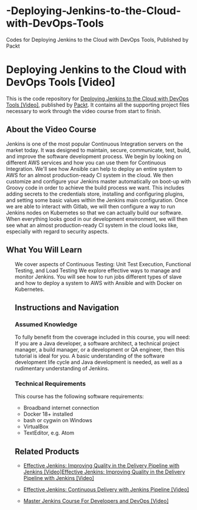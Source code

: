 # -Deploying-Jenkins-to-the-Cloud-with-DevOps-Tools
 Codes for Deploying Jenkins to the Cloud with DevOps Tools, Published by Packt
# Deploying Jenkins to the Cloud with DevOps Tools [Video]
This is the code repository for [Deploying Jenkins to the Cloud with DevOps Tools [Video]](https://www.packtpub.com/networking-and-servers/deploying-jenkins-cloud-devops-tools-video?utm_source=github&utm_medium=repository&utm_campaign=9781788839778), published by [Packt](https://www.packtpub.com/?utm_source=github). It contains all the supporting project files necessary to work through the video course from start to finish.
## About the Video Course
Jenkins is one of the most popular Continuous Integration servers on the market today. It was designed to maintain, secure, communicate, test, build, and improve the software development process.
We begin by looking on different AWS services and how you can use them for Continuous Integration. We'll see how Ansible can help to deploy an entire system to AWS for an almost production-ready CI system in the cloud. We then customize and configure your Jenkins master automatically on boot-up with Groovy code in order to achieve the build process we want. This includes adding secrets to the credentials store, installing and configuring plugins, and setting some basic values within the Jenkins main configuration. Once we are able to interact with Gitlab, we will then configure a way to run Jenkins nodes on Kubernetes so that we can actually build our software.
When everything looks good in our development environment, we will then see what an almost production-ready CI system in the cloud looks like, especially with regard to security aspects.

<H2>What You Will Learn</H2>
<DIV class=book-info-will-learn-text>
<UL>
We cover aspects of Continuous Testing: Unit Test Execution, Functional Testing, and Load Testing
We explore effective ways to manage and monitor Jenkins. You will see how to run jobs different types of slave and how to deploy a system to AWS with Ansible and with Docker on Kubernetes.

## Instructions and Navigation
### Assumed Knowledge
To fully benefit from the coverage included in this course, you will need:<br/>
If you are a Java developer, a software architect, a technical project manager, a build manager, or a development or QA engineer, then this tutorial is ideal for you. A basic understanding of the software development life cycle and Java development is needed, as well as a rudimentary understanding of Jenkins.
### Technical Requirements
This course has the following software requirements:
* Broadband internet connection
* Docker 18+ installed
* bash or cygwin on Windows
* VirtualBox
* TextEditor, e.g. Atom 

## Related Products
* [Effective Jenkins: Improving Quality in the Delivery Pipeline with Jenkins [Video]Effective Jenkins: Improving Quality in the Delivery Pipeline with Jenkins [Video]]()

* [Effective Jenkins: Continuous Delivery with Jenkins Pipeline [Video]]()

* [Master Jenkins Course For Developers and DevOps [Video]]()

